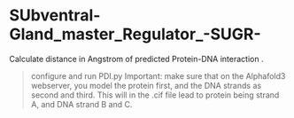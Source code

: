# SUbventral-Gland_master_Regulator_-SUGR-
Calculate distance in Angstrom of predicted Protein-DNA interaction .
> configure and run PDI.py
Important: make sure that on the Alphafold3 webserver, you model the protein first, and the DNA strands as second and third. This will in the .cif file lead to protein being strand A, and DNA strand B and C.
